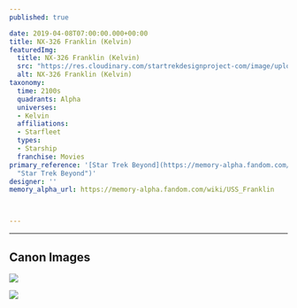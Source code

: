 ```yaml
---
published: true

date: 2019-04-08T07:00:00.000+00:00
title: NX-326 Franklin (Kelvin)
featuredImg:
  title: NX-326 Franklin (Kelvin)
  src: "https://res.cloudinary.com/startrekdesignproject-com/image/upload/v1554862456/NX-326Franklin.png"
  alt: NX-326 Franklin (Kelvin)
taxonomy:
  time: 2100s
  quadrants: Alpha
  universes:
  - Kelvin
  affiliations:
  - Starfleet
  types:
  - Starship
  franchise: Movies
primary_reference: '[Star Trek Beyond](https://memory-alpha.fandom.com/wiki/Star_Trek_Beyond
  "Star Trek Beyond")'
designer: ''
memory_alpha_url: https://memory-alpha.fandom.com/wiki/USS_Franklin



---
```

___
## Canon Images

![](https://res.cloudinary.com/startrekdesignproject-com/image/upload/v1554748435/NX-326Franklin1.jpg)

![](https://res.cloudinary.com/startrekdesignproject-com/image/upload/v1554748435/NX-326Franklin2.jpg)